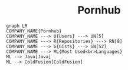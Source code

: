 <h1 align="center">Pornhub</h1>

```mermaid
graph LR
COMPANY_NAME{Pornhub}
COMPANY_NAME ---> U{Users} ---> UN[5]
COMPANY_NAME ---> R{Repositories} ---> RN[8]
COMPANY_NAME ---> G{Gists} ---> GN[52]
COMPANY_NAME ---> ML{Most Used<br>Languages}
ML --> Java[Java]
ML --> ColdFusion[ColdFusion]
```
